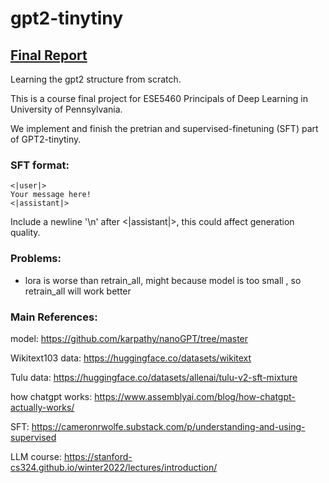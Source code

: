 # gpt2-tinytiny
## [Final Report](gpt2_tinytiny.pdf)

Learning the gpt2 structure from scratch.

This is a course final project for ESE5460 Principals of Deep Learning in University of Pennsylvania.

We implement and finish the pretrian and supervised-finetuning (SFT) part of GPT2-tinytiny.

### SFT format:

```
<|user|>
Your message here!
<|assistant|>
```

Include a newline '\n' after <|assistant|>, this could affect generation quality.

### Problems:
- lora is worse than retrain_all, might because model is too small , so retrain_all will work better

### Main References: 

model: https://github.com/karpathy/nanoGPT/tree/master

Wikitext103 data: https://huggingface.co/datasets/wikitext

Tulu data: https://huggingface.co/datasets/allenai/tulu-v2-sft-mixture

how chatgpt works: https://www.assemblyai.com/blog/how-chatgpt-actually-works/

SFT: https://cameronrwolfe.substack.com/p/understanding-and-using-supervised

LLM course: https://stanford-cs324.github.io/winter2022/lectures/introduction/

